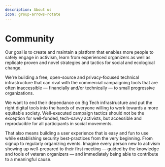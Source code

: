 ```yaml
---
description: About us
icon: group-arrows-rotate
---
```


# Community

Our goal is to create and maintain a platform that enables more people to safely engage in activism, learn from experienced organizers as well as replicate proven and novel strategies and tactics for social and ecological change.

We're building a free, open-source and privacy-focused technical infrastructure that can rival with the commercial campaigning tools that are often inaccessible — financially and/or technically — to small progressive organizations.

We want to end their dependance on Big Tech infrastructure and put the right digital tools into the hands of everyone willing to work towards a more equitable society. Well-executed campaign tactics should not be the exception for well-funded, tech-savvy activists, but accessible and reproducible for all participants in social movements.

That also means building a user experience that is easy and fun to use while establishing security best-practices from the very beginning. From signup to regularly organizing events. Imagine every person new to activism showing up well-prepared to their first meeting — guided by the knowledge and tools of veteran organizers — and immediately being able to contribute to a meaningful cause.
